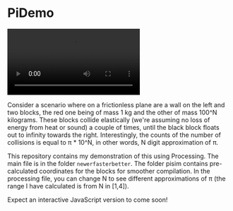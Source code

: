 # PiDemo

![](https://user-images.githubusercontent.com/35543500/111095070-07ffa780-8513-11eb-9abb-398b64e52521.mp4)


Consider a scenario where on a frictionless plane are a wall on the left and two blocks, the red one being of mass 1 kg and the other of mass 100^N kilograms. These blocks collide elastically (we're assuming no loss of energy from heat or sound) a couple of times, until the black block floats out to infinity towards the right. Interestingly, the counts of the number of collisions is equal to π * 10^N, in other words, N digit approximation of π.

This repository contains my demonstration of this using Processing. The main file is in the folder ``newerfasterbetter``. The folder pisim contains pre-calculated coordinates for the blocks for smoother compilation. In the processing file, you can change N to see different approximations of π (the range I have calculated is from N in [1,4]). 

Expect an interactive JavaScript version to come soon!
